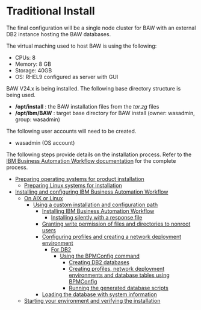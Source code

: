 # Traditional Install

The final configuration will be a single node cluster for BAW with an external DB2 instance hosting the BAW databases.

The virtual maching used to host BAW is using the following:

* CPUs: 8
* Memory: 8 GB
* Storage: 40GB
* OS: RHEL9 configured as server with GUI

BAW V24.x is being installed. The following base directory structure is being used.

* **/opt/install** : the BAW installation files from the _tar.zg_ files
* **/opt/ibm/BAW** : target base directory for BAW install (owner: wasadmin, group: wasadmin)

The following user accounts will need to be created.

* wasadmin (OS account)

The following steps provide details on the installation process. Refer to the [IBM Business Automation Workflow documentation](https://www.ibm.com/docs/en/baw/24.x) for the complete process.

* [Preparing operating systems for product installation](https://www.ibm.com/docs/en/baw/24.x?topic=software-preparing-operating-systems-product-installation)
  * [Preparing Linux systems for installation](./linux_os_prep.md)
* [Installing and configuring IBM Business Automation Workflow](https://www.ibm.com/docs/en/baw/24.x?topic=configuring-installing-business-automation-workflow)
  * [On AIX or Linux](https://www.ibm.com/docs/en/baw/24.x?topic=workflow-aix-linux)
    * [Using a custom installation and configuration path](https://www.ibm.com/docs/en/baw/24.x?topic=linux-using-custom-installation-configuration-path)
      * [Installing IBM Business Automation Workflow](https://www.ibm.com/docs/en/baw/24.x?topic=path-installing-business-automation-workflow)
        * [Installing silently with a response file](./response_file_install.md)
      * [Granting write permission of files and directories to nonroot users](https://www.ibm.com/docs/en/baw/24.x?topic=path-granting-write-permission-files-directories-nonroot-users)
      * [Configuring profiles and creating a network deployment environment](https://www.ibm.com/docs/en/baw/24.x?topic=path-configuring-profiles-creating-network-deployment-environment)
        * [For DB2](https://www.ibm.com/docs/en/baw/24.x?topic=environment-db2)
          * [Using the BPMConfig command](https://www.ibm.com/docs/en/baw/24.x?topic=db2-using-bpmconfig-command)
            * [Creating DB2 databases](./createDatabases.md)
            * [Creating profiles, network deployment environments and database tables using BPMConfig](./createProfiles.md)
            * [Running the generated database scripts](https://www.ibm.com/docs/en/baw/24.x?topic=command-running-generated-database-scripts)
      * [Loading the database with system information](./bootstrapData.md)
  * [Starting your environment and verifying the installation](https://www.ibm.com/docs/en/baw/24.x?topic=workflow-starting-your-environment-verifying-installation)
